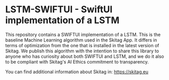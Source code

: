 # LSTM-SWIFTUI - SwiftUI implementation of a LSTM

This repository contains a SWIFTUI implementation of a LSTM. This is the baseline Machine Learning algorithm used in the Skitag App. It differs in terms of optimization from the one that is installed in the latest version of Skitag. We publish this algorithm with the intention to share this library to anyone who has curiosity about both SWIFTUI and LSTM, and we do it also to be compliant with Skitag's AI Ethics commitment to transparency. 

You can find additional information about Skitag in: https://skitag.eu
